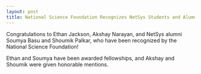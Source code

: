 ```yaml
---
layout: post
title: National Science Foundation Recognizes NetSys Students and Alumni
---
```


Congratulations to Ethan Jackson, Akshay Narayan, and NetSys alumni Soumya Basu and Shoumik Palkar, who have been recognized by the National Science Foundation! 

Ethan and Soumya have been awarded fellowships, and Akshay and Shoumik were given honorable mentions.
